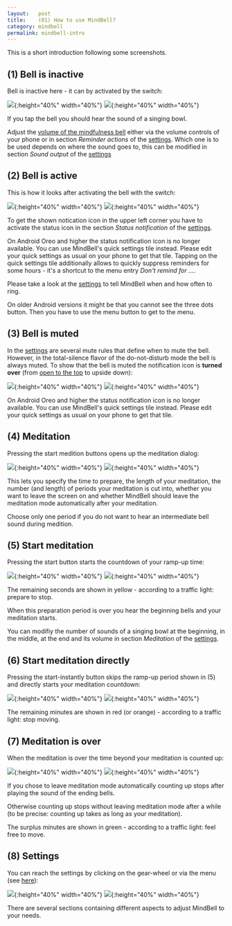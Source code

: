 ```yaml
---
layout:   post
title:    (01) How to use MindBell?
category: mindbell
permalink: mindbell-intro
---
```


This is a short introduction following some screenshots.

## (1) Bell is inactive ##

Bell is inactive here - it can by activated by the switch:

![](https://github.com/udamken/mindbell/raw/master/misc/Screenshot_en_US_01.png){:height="40%" width="40%"}
![](https://github.com/udamken/mindbell/raw/master/misc/Screenshot_de_DE_01.png){:height="40%" width="40%"}

If you tap the bell you should hear the sound of a singing bowl.

Adjust the [volume of the mindfulness bell](/mindbell-volume) either via the volume controls of your phone or in section _Reminder actions_ of the [settings](#settings). Which one is to be used depends on where the sound goes to, this can be modified in section _Sound output_ of the [settings](#settings)

## (2) Bell is active ##

This is how it looks after activating the bell with the switch:

![](https://github.com/udamken/mindbell/raw/master/misc/Screenshot_en_US_02.png){:height="40%" width="40%"}
![](https://github.com/udamken/mindbell/raw/master/misc/Screenshot_de_DE_02.png){:height="40%" width="40%"}

To get the shown notication icon in the upper left corner you have to activate the status icon in the section _Status notification_ of the [settings](#settings).

On Android Oreo and higher the status notification icon is no longer available. You can use MindBell's quick settings tile instead. Please edit your quick settings as usual on your phone to get that tile. Tapping on the quick settings tile additionally allows to quickly suppress reminders for some hours - it's a shortcut to the menu entry _Don't remind for ..._.

Please take a look at the [settings](#settings) to tell MindBell when and how often to ring.

On older Android versions it might be that you cannot see the three dots button. Then you have to use the menu button to get to the menu.

## (3) Bell is muted ##

In the [settings](#settings) are several mute rules that define when to mute the bell. However, in the total-silence flavor of the do-not-disturb mode the bell is always muted. To show that the bell is muted the notification icon is **turned over** (from [open to the top](#bell-is-active) to upside down):

![](https://github.com/udamken/mindbell/raw/master/misc/Screenshot_en_US_03.png){:height="40%" width="40%"}
![](https://github.com/udamken/mindbell/raw/master/misc/Screenshot_de_DE_03.png){:height="40%" width="40%"}

On Android Oreo and higher the status notification icon is no longer available. You can use MindBell's quick settings tile instead. Please edit your quick settings as usual on your phone to get that tile.

## (4) Meditation ##

Pressing the start medition buttons opens up the meditation dialog:

![](https://github.com/udamken/mindbell/raw/master/misc/Screenshot_en_US_04.png){:height="40%" width="40%"}
![](https://github.com/udamken/mindbell/raw/master/misc/Screenshot_de_DE_04.png){:height="40%" width="40%"}

This lets you specify the time to prepare, the length of your meditation, the number (and length) of periods your meditation is cut into, whether you want to leave the screen on and whether MindBell should leave the meditation mode automatically after your meditation.

Choose only one period if you do not want to hear an intermediate bell sound during medition.

## (5) Start meditation ##

Pressing the start button starts the countdown of your ramp-up time:

![](https://github.com/udamken/mindbell/raw/master/misc/Screenshot_en_US_05.png){:height="40%" width="40%"}
![](https://github.com/udamken/mindbell/raw/master/misc/Screenshot_de_DE_05.png){:height="40%" width="40%"}

The remaining seconds are shown in yellow - according to a traffic light: prepare to stop.

When this preparation period is over you hear the beginning bells and your meditation starts.

You can modifiy the number of sounds of a singing bowl at the beginning, in the middle, at the end and its volume in section _Meditation_ of the [settings](#settings).

## (6) Start meditation directly ##

Pressing the start-instantly button skips the ramp-up period shown in (5) and directly starts your meditation countdown:

![](https://github.com/udamken/mindbell/raw/master/misc/Screenshot_en_US_06.png){:height="40%" width="40%"}
![](https://github.com/udamken/mindbell/raw/master/misc/Screenshot_de_DE_06.png){:height="40%" width="40%"}

The remaining minutes are shown in red (or orange) - according to a traffic light: stop moving.

## (7) Meditation is over ##

When the meditation is over the time beyond your meditation is counted up:

![](https://github.com/udamken/mindbell/raw/master/misc/Screenshot_en_US_07.png){:height="40%" width="40%"}
![](https://github.com/udamken/mindbell/raw/master/misc/Screenshot_de_DE_07.png){:height="40%" width="40%"}

If you chose to leave meditation mode automatically counting up stops after playing the sound of the ending bells.

Otherwise counting up stops without leaving meditation mode after a while (to be precise: counting up takes as long as your meditation).

The surplus minutes are shown in green - according to a traffic light: feel free to move.

## (8) Settings ##

You can reach the settings by clicking on the gear-wheel or via the menu (see [here](#bell-is-active)):

![](https://github.com/udamken/mindbell/raw/master/misc/Screenshot_en_US_08.png){:height="40%" width="40%"}
![](https://github.com/udamken/mindbell/raw/master/misc/Screenshot_de_DE_08.png){:height="40%" width="40%"}

There are several sections containing different aspects to adjust MindBell to your needs.

